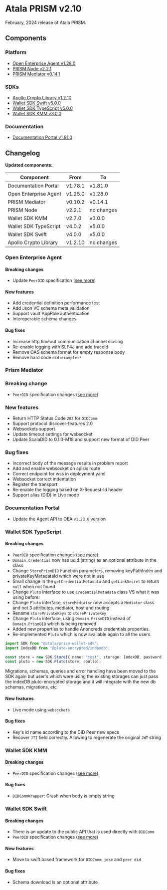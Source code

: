 # Atala PRISM v2.10

February, 2024 release of Atala PRISM.

## Components

### Platform

* [Open Enterprise Agent v1.28.0](https://github.com/hyperledger-labs/open-enterprise-agent/releases/tag/prism-agent-v1.28.0)
* [PRISM Node v2.2.1](https://github.com/input-output-hk/atala-prism/releases/tag/v2.2.1)
* [PRISM Mediator v0.14.1](https://github.com/input-output-hk/atala-prism-mediator/releases/tag/prism-mediator-v0.14.1)

### SDKs

* [Apollo Crypto Library v1.2.10](https://github.com/input-output-hk/atala-prism-apollo/releases/tag/v1.2.10)
* [Wallet SDK Swift v5.0.0](https://github.com/input-output-hk/atala-prism-wallet-sdk-swift/releases/tag/5.0.0)
* [Wallet SDK TypeScript v5.0.0](https://github.com/input-output-hk/atala-prism-wallet-sdk-ts/releases/tag/v5.0.0)
* [Wallet SDK KMM v3.0.0](https://github.com/input-output-hk/atala-prism-wallet-sdk-kmm/releases/tag/v3.0.0)

### Documentation

* [Documentation Portal v1.81.0](https://github.com/input-output-hk/atala-prism-docs/releases/tag/v1.81.0)

## Changelog

**Updated components:**

| Component             | From    | To         |
| --------------------- | ------- | ---------- |
| Documentation Portal  | v1.78.1 | v1.81.0    |
| Open Enterprise Agent | v1.25.0 | v1.28.0    |
| PRISM Mediator        | v0.10.2 | v0.14.1    |
| PRISM Node            | v2.2.1  | no changes |
| Wallet SDK KMM        | v2.7.0  | v3.0.0     |
| Wallet SDK TypeScript | v4.0.2  | v5.0.0     |
| Wallet SDK Swift      | v4.0.0  | v5.0.0     |
| Apollo Crypto Library | v1.2.10 | no changes |



### Open Enterprise Agent

#### Breaking changes

- Update `PeerDID` specification ([see more](https://github.com/decentralized-identity/peer-did-method-spec/pull/62))

#### New features

- Add credential definition performance test
- Add Json VC schema meta validation
- Support vault AppRole authentication
- Interoperable schema changes

#### Bug fixes 

- Increase http timeout communication channel closing
- Re-enable logging with SLF4J and add traceId
- Remove OAS schema format for empty response body
- Remove hard code `did:example:*`



### Prism Mediator

### Breaking change

- `PeerDID` specification changes ([see more](https://github.com/decentralized-identity/peer-did-method-spec/pull/62))

### New features

- Return HTTP Status Code `202` for `DIDComm`
- Support protocol discover-features 2.0
- Websockets support
- Update timeout settings for websocket
- Update ScalaDID to 0.1.0-M18 and support new format of DID Peer 

### Bug fixes

- Incorrect body of the message results in problem report
- Add and enable websocket on apisix route
- Correct endpoint for wss in deployment.yaml
- Websocket correct indentation
- Register the transport
- Re-enable the logging based on X-Request-Id header
- Support alias (DID) in Live mode

### Documentation Portal

- Update the Agent API to OEA `v1.28.0` version



### Wallet SDK TypeScript

#### Breaking changes

- `PeerDID` specification changes ([see more](https://github.com/decentralized-identity/peer-did-method-spec/pull/62))
- `Domain.Credential` now has uuid (string) as an optional attribute in the class
- Change `StorePrismDID` Function parameters, removing keyPathIndex and privateKeyMetadataId which were not in use
- Small change in the `getCredentialMetadata` and `getLinkSecret` to return `null` when not found
- Change `Pluto` interface to use `CredentialMetadata` class VS what it was using before.
- Change `Pluto` interface, `storeMediator` now accepts a `Mediator` class and not 3 attributes, mediator, host and routing
- Rename `storePrivateKeys` to `storePrivateKey`
- Change `Pluto` interface, using `Domain.PrismDID` instead of `Domain.PrismDID` which is being removed
- Added new properties to handle Anoncreds credentials properties.
- Re-implemented `Pluto` which is now available again to all the users.

```typescript
import SDK from "@atala/prism-wallet-sdk";
import IndexDB from "@pluto-encrypted/indexdb";

const store = new SDK.Store({ name: "test", storage: IndexDB, password: Buffer.from("demoapp").toString("hex") });
const pluto = new SDK.Pluto(store, apollo);
```

Migrations, schemas, queries and error handling have been moved to the SDK again but user's which were using the existing storages can just pass the indexDB pluto-encrypted storage and it will integrate with the new db schemas, migrations, etc

#### New features

- Live mode using `websockets`

#### Bug fixes

- Key's id name according to the DID Peer new specs
- Recover `JTI` field correctly. Allowing to regenerate the original `JWT` string



### Wallet SDK KMM

#### Breaking changes

- `PeerDID` specification changes ([see more](https://github.com/decentralized-identity/peer-did-method-spec/pull/62))

#### Bug fixes

- `DIDCommWrapper`: Crash when body is empty string



### Wallet SDK Swift

#### Breaking changes

- There is an update to the public API that is used directly with `DIDComm`
- `PeerDID` specification changes ([see more](https://github.com/decentralized-identity/peer-did-method-spec/pull/62))

#### New features

- Move to swift based framework for `DIDComm`, `jose` and `peer did`

#### Bug fixes

- Schema download is an optional attribute
